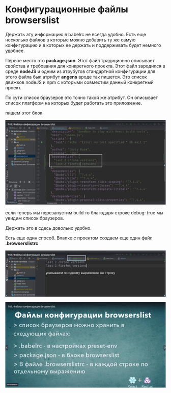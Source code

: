 # Конфигурационные файлы browserslist

Держать эту информацию в babelrc не всегда удобно. Есть еще несколько файлов в которые можно добавить ту же самую конфигурацию и в которых ее держать и поддерживать будет немного удобнее.

Первое место это **package.json**. Этот файл традиционно описывает свойства и требования для конкретного проекта. Этот файл зародился в среде **nodeJS** и одним из атрубутов стандартной конфигурации для этого файла был атрибут **angens** вроде так пишется.
Это список движков nodeJS и npm с которыми совместим данный конкретный проект.

По сути  список браузеров это точно такой же атрибут. Он описывает список платформ на которых будет работать это приложение.

пишем этот блок

![](./img/build__the__react__babel__app/../../../img/build__the__react__babel__app/configuration__file__browserslist/001.jpg)

если теперь мы перезапустим build то благодаря строке debug: true мы увидим список браузеров.

Держать это в сдесь довольно удобно.

Есть еще один способ.
Впапке с проектом создаем еще один файл **.browserslistrc**

![](./img/build__the__react__babel__app/../../../img/build__the__react__babel__app/configuration__file__browserslist/002.jpg)

![](./img/build__the__react__babel__app/../../../img/build__the__react__babel__app/configuration__file__browserslist/003.jpg)

